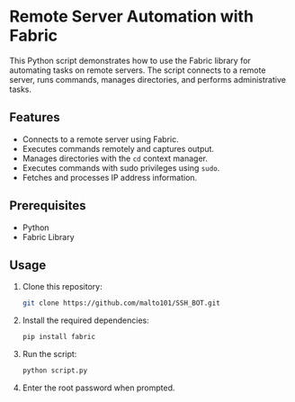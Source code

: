 # Remote Server Automation with Fabric

This Python script demonstrates how to use the Fabric library for automating tasks on remote servers. The script connects to a remote server, runs commands, manages directories, and performs administrative tasks.

## Features

- Connects to a remote server using Fabric.
- Executes commands remotely and captures output.
- Manages directories with the `cd` context manager.
- Executes commands with sudo privileges using `sudo`.
- Fetches and processes IP address information.

## Prerequisites

- Python
- Fabric Library

## Usage

1. Clone this repository:

   ```sh
   git clone https://github.com/malto101/SSH_BOT.git
   
2. Install the required dependencies:
   ```sh
   pip install fabric
   
4. Run the script:
   ```sh
   python script.py
   

6. Enter the root password when prompted.

